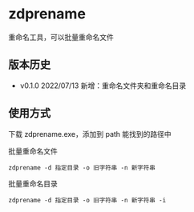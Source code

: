 # zdprename

重命名工具，可以批量重命名文件

## 版本历史

- v0.1.0 2022/07/13 新增：重命名文件夹和重命名目录

## 使用方式

下载 zdprename.exe，添加到 path 能找到的路径中

批量重命名文件

```shell
zdprename -d 指定目录 -o 旧字符串 -n 新字符串
```

批量重命名目录

```shell
zdprename -d 指定目录 -o 旧字符串 -n 新字符串 -i
```
